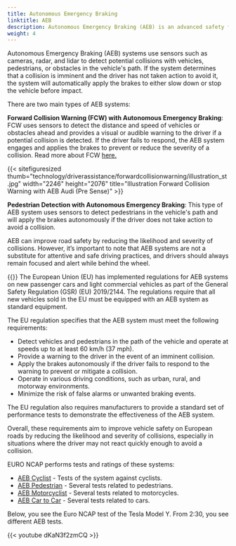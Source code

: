 ```yaml
---
title: Autonomous Emergency Braking
linktitle: AEB
description: Autonomous Emergency Braking (AEB) is an advanced safety feature in modern vehicles that helps prevent or mitigate collisions by autonomously applying the brakes if the driver fails to react to an impending collision.
weight: 4
---
```

<!-- markdownlint-disable MD033 -->

Autonomous Emergency Braking (AEB) systems use sensors such as cameras, radar, and lidar to detect potential collisions with vehicles, pedestrians, or obstacles in the vehicle's path. If the system determines that a collision is imminent and the driver has not taken action to avoid it, the system will automatically apply the brakes to either slow down or stop the vehicle before impact.

There are two main types of AEB systems:

**Forward Collision Warning (FCW) with Autonomous Emergency Braking**: FCW uses sensors to detect the distance and speed of vehicles or obstacles ahead and provides a visual or audible warning to the driver if a potential collision is detected. If the driver fails to respond, the AEB system engages and applies the brakes to prevent or reduce the severity of a collision. Read more about FCW [here.](../forwardcollisionwarning/)

{{< sitefiguresized thumb="technology/driverassistance/forwardcollisionwarning/illustration_st.jpg" width="2246" height="2076" title="Illustration Forward Collision Warning with AEB Audi (Pre Sense)" >}}

**Pedestrian Detection with Autonomous Emergency Braking**: This type of AEB system uses sensors to detect pedestrians in the vehicle's path and will apply the brakes autonomously if the driver does not take action to avoid a collision.

AEB can improve road safety by reducing the likelihood and severity of collisions. However, it’s important to note that AEB systems are not a substitute for attentive and safe driving practices, and drivers should always remain focused and alert while behind the wheel.

{{<evkxdisplayaddarticle />}}
The European Union (EU) has implemented regulations for AEB systems on new passenger cars and light commercial vehicles as part of the General Safety Regulation (GSR) (EU) 2019/2144. The regulations require that all new vehicles sold in the EU must be equipped with an AEB system as standard equipment.

The EU regulation specifies that the AEB system must meet the following requirements:

- Detect vehicles and pedestrians in the path of the vehicle and operate at speeds up to at least 60 km/h (37 mph).
- Provide a warning to the driver in the event of an imminent collision.
- Apply the brakes autonomously if the driver fails to respond to the warning to prevent or mitigate a collision.
- Operate in various driving conditions, such as urban, rural, and motorway environments.
- Minimize the risk of false alarms or unwanted braking events.

The EU regulation also requires manufacturers to provide a standard set of performance tests to demonstrate the effectiveness of the AEB system.

Overall, these requirements aim to improve vehicle safety on European roads by reducing the likelihood and severity of collisions, especially in situations where the driver may not react quickly enough to avoid a collision.

EURO NCAP performs tests and ratings of these systems:
- [AEB Cyclist](https://www.euroncap.com/en/vehicle-safety/the-ratings-explained/vulnerable-road-user-vru-protection/aeb-cyclist/) - Tests of the system against cyclists.
- [AEB Pedestrian](https://www.euroncap.com/en/vehicle-safety/the-ratings-explained/vulnerable-road-user-vru-protection/aeb-pedestrian/) - Several tests related to pedestrians.
- [AEB Motorcyclist](https://www.euroncap.com/en/vehicle-safety/the-ratings-explained/vulnerable-road-user-vru-protection/aeb-lane-support-motorcyclist/) - Several tests related to motorcycles.
- [AEB Car to Car](https://www.euroncap.com/en/vehicle-safety/the-ratings-explained/safety-assist/aeb-car-to-car/) - Several tests related to cars.

Below, you see the Euro NCAP test of the Tesla Model Y. From 2:30, you see different AEB tests.

{{< youtube dKaN3f2zmCQ >}}
